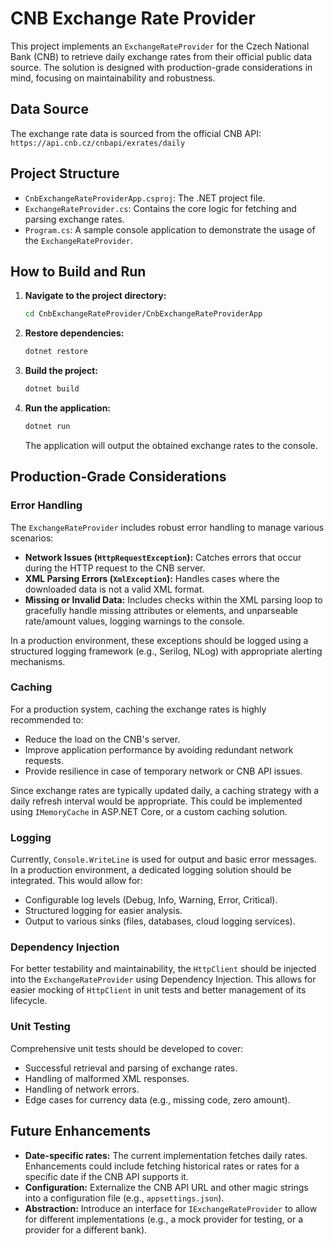 # CNB Exchange Rate Provider

This project implements an `ExchangeRateProvider` for the Czech National Bank (CNB) to retrieve daily exchange rates from their official public data source. The solution is designed with production-grade considerations in mind, focusing on maintainability and robustness.

## Data Source

The exchange rate data is sourced from the official CNB API:
`https://api.cnb.cz/cnbapi/exrates/daily`

## Project Structure

*   `CnbExchangeRateProviderApp.csproj`: The .NET project file.
*   `ExchangeRateProvider.cs`: Contains the core logic for fetching and parsing exchange rates.
*   `Program.cs`: A sample console application to demonstrate the usage of the `ExchangeRateProvider`.

## How to Build and Run

1.  **Navigate to the project directory:**
    ```bash
    cd CnbExchangeRateProvider/CnbExchangeRateProviderApp
    ```

2.  **Restore dependencies:**
    ```bash
    dotnet restore
    ```

3.  **Build the project:**
    ```bash
    dotnet build
    ```

4.  **Run the application:**
    ```bash
    dotnet run
    ```

    The application will output the obtained exchange rates to the console.

## Production-Grade Considerations

### Error Handling

The `ExchangeRateProvider` includes robust error handling to manage various scenarios:

*   **Network Issues (`HttpRequestException`):** Catches errors that occur during the HTTP request to the CNB server.
*   **XML Parsing Errors (`XmlException`):** Handles cases where the downloaded data is not a valid XML format.
*   **Missing or Invalid Data:** Includes checks within the XML parsing loop to gracefully handle missing attributes or elements, and unparseable rate/amount values, logging warnings to the console.

In a production environment, these exceptions should be logged using a structured logging framework (e.g., Serilog, NLog) with appropriate alerting mechanisms.

### Caching

For a production system, caching the exchange rates is highly recommended to:

*   Reduce the load on the CNB's server.
*   Improve application performance by avoiding redundant network requests.
*   Provide resilience in case of temporary network or CNB API issues.

Since exchange rates are typically updated daily, a caching strategy with a daily refresh interval would be appropriate. This could be implemented using `IMemoryCache` in ASP.NET Core, or a custom caching solution.

### Logging

Currently, `Console.WriteLine` is used for output and basic error messages. In a production environment, a dedicated logging solution should be integrated. This would allow for:

*   Configurable log levels (Debug, Info, Warning, Error, Critical).
*   Structured logging for easier analysis.
*   Output to various sinks (files, databases, cloud logging services).

### Dependency Injection

For better testability and maintainability, the `HttpClient` should be injected into the `ExchangeRateProvider` using Dependency Injection. This allows for easier mocking of `HttpClient` in unit tests and better management of its lifecycle.

### Unit Testing

Comprehensive unit tests should be developed to cover:

*   Successful retrieval and parsing of exchange rates.
*   Handling of malformed XML responses.
*   Handling of network errors.
*   Edge cases for currency data (e.g., missing code, zero amount).

## Future Enhancements

*   **Date-specific rates:** The current implementation fetches daily rates. Enhancements could include fetching historical rates or rates for a specific date if the CNB API supports it.
*   **Configuration:** Externalize the CNB API URL and other magic strings into a configuration file (e.g., `appsettings.json`).
*   **Abstraction:** Introduce an interface for `IExchangeRateProvider` to allow for different implementations (e.g., a mock provider for testing, or a provider for a different bank).
